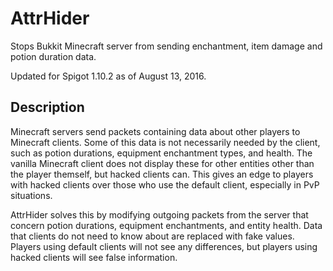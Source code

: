 AttrHider
=========

Stops Bukkit Minecraft server from sending enchantment, item damage and potion duration data. 

Updated for Spigot 1.10.2 as of August 13, 2016.

## Description

Minecraft servers send packets containing data about other players to Minecraft clients. Some of this data is not necessarily needed by the client, such as potion durations, equipment enchantment types, and health. The vanilla Minecraft client does not display these for other entities other than the player themself, but hacked clients can. This gives an edge to players with hacked clients over those who use the default client, especially in PvP situations. 

AttrHider solves this by modifying outgoing packets from the server that concern potion durations, equipment enchantments, and entity health. Data that clients do not need to know about are replaced with fake values. Players using default clients will not see any differences, but players using hacked clients will see false information.
